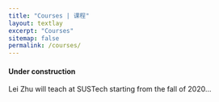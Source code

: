 ```yaml
---
title: "Courses | 课程"
layout: textlay
excerpt: "Courses"
sitemap: false
permalink: /courses/
---
```


#### Under construction

Lei Zhu will teach at SUSTech starting from the fall of 2020...
